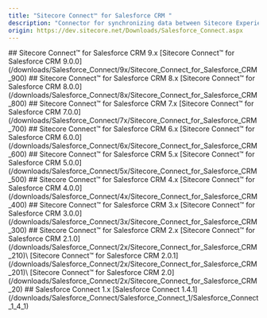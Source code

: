 ```yaml
---
title: "Sitecore Connect™ for Salesforce CRM "
description: "Connector for synchronizing data between Sitecore Experience Platform and Salesforce CRM."
origin: https://dev.sitecore.net/Downloads/Salesforce_Connect.aspx
---
```


<Card variant='outlineRaised' px={0} mb={8}>
<CardHeader>
## Sitecore Connect™ for Salesforce CRM 9.x
</CardHeader>
<CardBody>
[Sitecore Connect™ for Salesforce CRM 9.0.0](/downloads/Salesforce_Connect/9x/Sitecore_Connect_for_Salesforce_CRM_900)
</CardBody>          
</Card>

<Card variant='outlineRaised' px={0} mb={8}>
<CardHeader>
## Sitecore Connect™ for Salesforce CRM 8.x
</CardHeader>
<CardBody>
[Sitecore Connect™ for Salesforce CRM 8.0.0](/downloads/Salesforce_Connect/8x/Sitecore_Connect_for_Salesforce_CRM_800)
</CardBody>          
</Card>

<Card variant='outlineRaised' px={0} mb={8}>
<CardHeader>
## Sitecore Connect™ for Salesforce CRM 7.x
</CardHeader>
<CardBody>
[Sitecore Connect™ for Salesforce CRM 7.0.0](/downloads/Salesforce_Connect/7x/Sitecore_Connect_for_Salesforce_CRM_700)
</CardBody>          
</Card>

<Card variant='outlineRaised' px={0} mb={8}>
<CardHeader>
## Sitecore Connect™ for Salesforce CRM 6.x
</CardHeader>
<CardBody>
[Sitecore Connect™ for Salesforce CRM 6.0.0](/downloads/Salesforce_Connect/6x/Sitecore_Connect_for_Salesforce_CRM_600)
</CardBody>          
</Card>

<Card variant='outlineRaised' px={0} mb={8}>
<CardHeader>
## Sitecore Connect™ for Salesforce CRM 5.x
</CardHeader>
<CardBody>
[Sitecore Connect™ for Salesforce CRM 5.0.0](/downloads/Salesforce_Connect/5x/Sitecore_Connect_for_Salesforce_CRM_500)
</CardBody>          
</Card>

<Card variant='outlineRaised' px={0} mb={8}>
<CardHeader>
## Sitecore Connect™ for Salesforce CRM 4.x
</CardHeader>
<CardBody>
[Sitecore Connect™ for Salesforce CRM 4.0.0](/downloads/Salesforce_Connect/4x/Sitecore_Connect_for_Salesforce_CRM_400)
</CardBody>          
</Card>

<Card variant='outlineRaised' px={0} mb={8}>
<CardHeader>
## Sitecore Connect™ for Salesforce CRM 3.x
</CardHeader>
<CardBody>
[Sitecore Connect™ for Salesforce CRM 3.0.0](/downloads/Salesforce_Connect/3x/Sitecore_Connect_for_Salesforce_CRM_300)
</CardBody>          
</Card>

<Card variant='outlineRaised' px={0} mb={8}>
<CardHeader>
## Sitecore Connect™ for Salesforce CRM 2.x
</CardHeader>
<CardBody>
[Sitecore Connect™ for Salesforce CRM 2.1.0](/downloads/Salesforce_Connect/2x/Sitecore_Connect_for_Salesforce_CRM_210)\
[Sitecore Connect™ for Salesforce CRM 2.0.1](/downloads/Salesforce_Connect/2x/Sitecore_Connect_for_Salesforce_CRM_201)\
[Sitecore Connect™ for Salesforce CRM 2.0](/downloads/Salesforce_Connect/2x/Sitecore_Connect_for_Salesforce_CRM_20)
</CardBody>          
</Card>

<Card variant='outlineRaised' px={0} mb={8}>
<CardHeader>
## Salesforce Connect 1.x
</CardHeader>
<CardBody>
[Salesforce Connect 1.4.1](/downloads/Salesforce_Connect/Salesforce_Connect_1/Salesforce_Connect_1_4_1)
</CardBody>          
</Card>